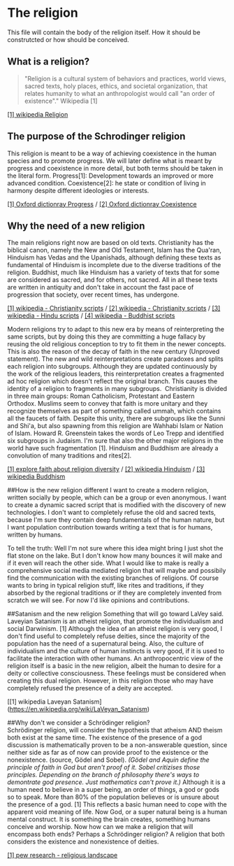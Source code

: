 # The religion
This file will contain the body of the religion itself. How it should be construtcted or how should be conceived.

## What is a religion?
> "Religion is a cultural system of behaviors and practices, world views, sacred texts, holy places, ethics, and societal organization, 
> that relates humanity to what an anthropologist would call "an order of existence"."
> Wikipedia [1] 

[[1] wikipedia Religion](https://en.wikipedia.org/wiki/Religion)

## The purpose of the Schrodinger religion
This religion is meant to be a way of achieving coexistence in the human species and to promote progress.
We will later define what is meant by progress and coexistence in more detail, but both terms should be taken in the literal form.
Progress[1]: Development towards an improved or more advanced condition.
Coexistence[2]: he state or condition of living in harmony despite different ideologies or interests. 

[[1] Oxford dictionray Progress](https://en.oxforddictionaries.com/definition/progress) / 
[[2] Oxford dictionray Coexistence](https://en.oxforddictionaries.com/definition/coexistence)

## Why the need of a new religion
The main religions right now are based on old texts. Christianity has the biblical canon, namely the New and Old Testament,
Islam has the Qua'ran, Hinduism has Vedas and the Upanishads, although defining these texts as fundamental of Hinduism is incomplete
due to the diverse traditions of the religion. Buddhist, much like Hinduism has a variety of texts that for some are considered as
sacred, and for others, not sacred. All in all these texts are written in antiquity and don't take in account the fast pace of
progression that society, over recent times, has undergone.

[[1] wikipedia - Christianity scripts](https://en.wikipedia.org/wiki/Christianity#Scriptures) /
[[2] wikipedia - Christianity scripts](https://en.wikipedia.org/wiki/Quran) / 
[[3] wikipedia - Hindu scripts](https://en.wikipedia.org/wiki/Hindu_texts) /
[[4] wikipedia - Buddhist scripts](https://en.wikipedia.org/wiki/Buddhism#Buddhist_texts)

Modern religions try to adapt to this new era by means of reinterpreting the same scripts,
but by doing this they are committing a huge fallacy by reusing the old religious conception to try to fit them in the newer concepts.
This is also the reason of the decay of faith in the new century (Unproved statement). The new and wild reinterpretations create paradoxes
and splits each religion into subgroups. Although they are updated continuously by the work of the religious leaders,
this reinterpretation creates a fragmented ad hoc religion which doesn't reflect the original branch.
This causes the identity of a religion to fragments in many subgroups.  Christianity is divided in three main groups:
Roman Catholicism, Protestant and Eastern Orthodox. Muslims seem to convey that faith is more unitary and they recognize
themselves as part of something called ummah, which contains all the faucets of faith. Despite this unity,
there are subgroups like the Sunni and Shi'a, but also spawning from this religion are Wahhabi Islam or Nation of Islam.
Howard R. Greenstein takes the words of  Leo Trepp and identified six subgroups in Judaism. I'm sure that also the other major religions in the world have such fragmentation [1]. Hinduism and Buddhism are already a convolution of many traditions and rites[2].

[[1] explore faith about religion diversity](http://www.explorefaith.com/neighbors/origin/sub_c.html) / 
[[2] wikipedia Hinduism](https://en.wikipedia.org/wiki/Hinduism) / 
[[3] wikipedia Buddhism](https://en.wikipedia.org/wiki/Buddhism)

##How is the new religion different
I want to create a modern religion, written socially by people, which can be a group or even anonymous.
I want to create a dynamic sacred script that is modified with the discovery of new technologies.
I don't want to completely refuse the old and sacred texts, because I'm sure they contain deep fundamentals of the human nature,
but I want population contribution towards writing a text that is for humans, written by humans.

To tell the truth: Well I'm not sure where this idea might bring
I just shot the flat stone on the lake.
But I don't know how many bounces it will make and if it even will reach the other side.
What I would like to make is really a comprehensive social media mediated religion that will maybe and possibily find the communication with the existing branches of religions.
Of course wants to bring in typical religion stuff, like rites and traditions, if they absorbed by the regional traditions or if they are completely invented from scratch we will see.
For now I'd like opinions and contributions.

##Satanism and the new religion
Something that will go toward LaVey said. Laveyian Satanism is an atheist religion, that promote the individualism
and social Darwinism. [1] Although the idea of an atheist religion is very good, I don't find useful to completely refuse deities,
since the majority of the population has the need of a supernatural being. Also, the culture of individualism and the culture of human
instincts is very good, if it is used to facilitate the interaction with other humans.
An anthropocentric view of the religion itself is a basic in the new religion,
albeit the human to desire for a deity or collective consciousness. These feelings must be considered when creating this dual religion.
However, in this religion those who may have completely refused the presence of a deity are accepted.

[[1] wikipedia Laveyan Satanism] (https://en.wikipedia.org/wiki/LaVeyan_Satanism)

##Why don't we consider a Schrödinger religion?  
Schrödinger religion, will consider the hypothesis that atheism AND theism both exist at the same time.
The existence of the presence of a god discussion is mathematically proven to be a non-answerable question,
since neither side as far as of now can provide proof to the existence or the nonexistence. (source, Gödel and Sobel).
*(Gödel and Aquin define the principle of faith in God but aren't proof of it. Sobel critizises those principles.*
*Depending on the branch of philosophy there's ways to demontrate god presence. Just mathematics can't prove it.)*
Although it is a human need to believe in a super being, an order of things, a god or gods so to speak.
More than 80% of the population believes or is unsure about the presence of a god. [1]
This reflects a basic human need to cope with the apparent void meaning of life. Now God, or a super natural being
is a human mental construct. It is something the brain creates, something humans conceive and worship.
Now how can we make a religion that will encompass both ends? Perhaps a Schrödinger religion?
A religion that both considers the existence and nonexistence of deities.

[[1] pew research - religious landscape](http://www.pewforum.org/2012/12/18/global-religious-landscape-exec/)

